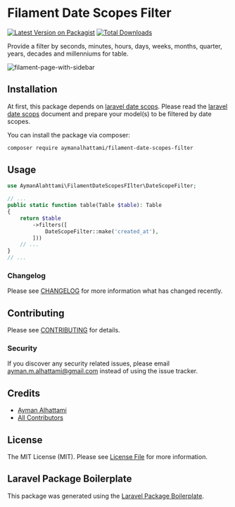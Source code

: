 # Filament Date Scopes Filter

[![Latest Version on Packagist](https://img.shields.io/packagist/v/aymanalhattami/filament-approval.svg?style=flat-square)](https://packagist.org/packages/aymanalhattami/filament-date-scopes-filter)
[![Total Downloads](https://img.shields.io/packagist/dt/aymanalhattami/filament-date-scopes-filter.svg?style=flat-square)](https://packagist.org/packages/aymanalhattami/filament-date-scopes-filter)

Provide a filter by seconds, minutes, hours, days, weeks, months, quarter, years, decades and millenniums for table. 

![filament-page-with-sidebar](https://raw.githubusercontent.com/aymanalhattami/filament-date-scopes-filter/main/images/filament-date-scopes-filter.png)

## Installation

At first, this package depends on [laravel date scops](https://github.com/laracraft-tech/laravel-date-scopes). Please read the [laravel date scops](https://github.com/laracraft-tech/laravel-date-scopes) document and prepare your model(s) to be filtered by date scopes.

You can install the package via composer:

```bash
composer require aymanalhattami/filament-date-scopes-filter
```

## Usage



```php
use AymanAlahttami\FilamentDateScopesFIlter\DateScopeFilter;

// ...
public static function table(Table $table): Table
{
    return $table
        ->filters([
            DateScopeFilter::make('created_at'),
        ]))
    // ...
}
// ...
```

### Changelog

Please see [CHANGELOG](CHANGELOG.md) for more information what has changed recently.

## Contributing

Please see [CONTRIBUTING](CONTRIBUTING.md) for details.

### Security

If you discover any security related issues, please email ayman.m.alhattami@gmail.com instead of using the issue tracker.

## Credits

-   [Ayman Alhattami](https://github.com/aymanalhattami)
-   [All Contributors](../../contributors)

## License

The MIT License (MIT). Please see [License File](LICENSE.md) for more information.

## Laravel Package Boilerplate

This package was generated using the [Laravel Package Boilerplate](https://laravelpackageboilerplate.com).
